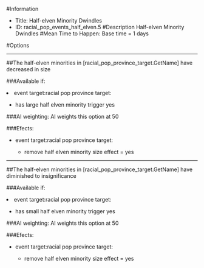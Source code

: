 #Information
 - Title: Half-elven Minority Dwindles
 - ID: racial_pop_events_half_elven.5
#Description
Half-elven Minority Dwindles
#Mean Time to Happen:
Base time = 1 days

#Options

___
##The half-elven minorities in [racial_pop_province_target.GetName] have decreased in size

###Available if:
<li>event target:racial pop province target:</li><ul><li>has large half elven minority trigger yes</li></ul>

###AI weighting:
AI weights this option at 50


###Efects:<ul><li>event target:racial pop province target:</li><ul><li>remove half elven minority size effect = yes</li></ul></ul>

___
##The half-elven minorities in [racial_pop_province_target.GetName] have diminished to insignificance

###Available if:
<li>event target:racial pop province target:</li><ul><li>has small half elven minority trigger yes</li></ul>

###AI weighting:
AI weights this option at 50


###Efects:<ul><li>event target:racial pop province target:</li><ul><li>remove half elven minority size effect = yes</li></ul></ul>
